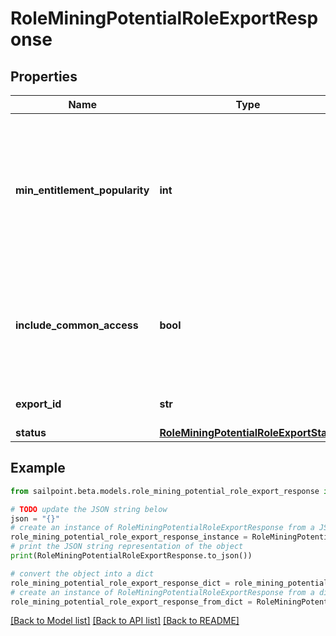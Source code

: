 # RoleMiningPotentialRoleExportResponse


## Properties

Name | Type | Description | Notes
------------ | ------------- | ------------- | -------------
**min_entitlement_popularity** | **int** | The minimum popularity among identities in the role which an entitlement must have to be included in the report | [optional] 
**include_common_access** | **bool** | If false, do not include entitlements that are highly popular among the entire orginization | [optional] 
**export_id** | **str** | ID used to reference this export | [optional] 
**status** | [**RoleMiningPotentialRoleExportState**](RoleMiningPotentialRoleExportState.md) |  | [optional] 

## Example

```python
from sailpoint.beta.models.role_mining_potential_role_export_response import RoleMiningPotentialRoleExportResponse

# TODO update the JSON string below
json = "{}"
# create an instance of RoleMiningPotentialRoleExportResponse from a JSON string
role_mining_potential_role_export_response_instance = RoleMiningPotentialRoleExportResponse.from_json(json)
# print the JSON string representation of the object
print(RoleMiningPotentialRoleExportResponse.to_json())

# convert the object into a dict
role_mining_potential_role_export_response_dict = role_mining_potential_role_export_response_instance.to_dict()
# create an instance of RoleMiningPotentialRoleExportResponse from a dict
role_mining_potential_role_export_response_from_dict = RoleMiningPotentialRoleExportResponse.from_dict(role_mining_potential_role_export_response_dict)
```
[[Back to Model list]](../README.md#documentation-for-models) [[Back to API list]](../README.md#documentation-for-api-endpoints) [[Back to README]](../README.md)


